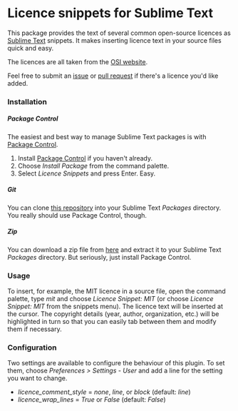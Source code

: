 Licence snippets for Sublime Text
=================================

This package provides the text of several common open-source licences as 
[Sublime Text](http://www.sublimetext.com/) snippets. It makes inserting 
licence text in your source files quick and easy. 

The licences are all taken from the 
[OSI website](http://opensource.org/licenses/category).

Feel free to submit an 
[issue](https://github.com/sijk/sublime-licence-snippets/issues/new) or 
[pull request](https://github.com/sijk/sublime-licence-snippets/pulls) 
if there's a licence you'd like added.


### Installation

##### Package Control
The easiest and best way to manage Sublime Text packages is with 
[Package Control][].

1. Install [Package Control][] if you haven't already.
2. Choose *Install Package* from the command palette.
3. Select *Licence Snippets* and press Enter. Easy.

[Package Control]: http://wbond.net/sublime_packages/package_control

##### Git

You can clone [this repository](https://github.com/sijk/sublime-licence-snippets) 
into your Sublime Text *Packages* directory. You really should use 
Package Control, though.

##### Zip

You can download a zip file from 
[here](https://github.com/sijk/sublime-licence-snippets/archive/master.zip) 
and extract it to your Sublime Text *Packages* directory. But seriously, 
just install Package Control.

### Usage

To insert, for example, the MIT licence in a source file, open the 
command palette, type *mit* and choose *Licence Snippet: MIT* 
(or choose *Licence Snippet: MIT* from the snippets menu). The licence 
text will be inserted at the cursor. The copyright details (year, 
author, organization, etc.) will be highlighted in turn so that you 
can easily tab between them and modify them if necessary. 

### Configuration

Two settings are available to configure the behaviour of this plugin. 
To set them, choose *Preferences > Settings - User* and add a line 
for the setting you want to change.

- *licence_comment_style* = *none*, *line*, or *block* (default: *line*)
- *licence_wrap_lines* = *True* or *False* (default: *False*)
